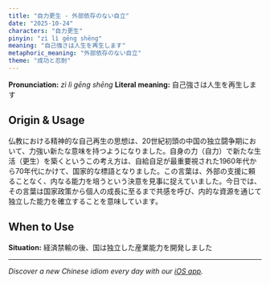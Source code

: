 ```yaml
---
title: "自力更生 - 外部依存のない自立"
date: "2025-10-24"
characters: "自力更生"
pinyin: "zì lì gēng shēng"
meaning: "自己強さは人生を再生します"
metaphoric_meaning: "外部依存のない自立"
theme: "成功と忍耐"
---
```


**Pronunciation:** *zì lì gēng shēng*
**Literal meaning:** 自己強さは人生を再生します

## Origin & Usage

仏教における精神的な自己再生の思想は、20世紀初頭の中国の独立闘争期において、力強い新たな意味を持つようになりました。自身の力（自力）で新たな生活（更生）を築くというこの考え方は、自給自足が最重要視された1960年代から70年代にかけて、国家的な標語となりました。この言葉は、外部の支援に頼ることなく、内なる能力を培うという決意を見事に捉えていました。今日では、その言葉は国家政策から個人の成長に至るまで共感を呼び、内的な資源を通じて独立した能力を確立することを意味しています。

## When to Use

**Situation:** 経済禁輸の後、国は独立した産業能力を開発しました

---

*Discover a new Chinese idiom every day with our [iOS app](https://apps.apple.com/us/app/daily-chinese-idioms/id6740611324).*
